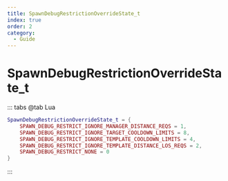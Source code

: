 ```yaml
---
title: SpawnDebugRestrictionOverrideState_t
index: true
order: 2
category:
  - Guide
---
```


# SpawnDebugRestrictionOverrideState_t
::: tabs
@tab Lua
```lua
SpawnDebugRestrictionOverrideState_t = {
    SPAWN_DEBUG_RESTRICT_IGNORE_MANAGER_DISTANCE_REQS = 1,
    SPAWN_DEBUG_RESTRICT_IGNORE_TARGET_COOLDOWN_LIMITS = 8,
    SPAWN_DEBUG_RESTRICT_IGNORE_TEMPLATE_COOLDOWN_LIMITS = 4,
    SPAWN_DEBUG_RESTRICT_IGNORE_TEMPLATE_DISTANCE_LOS_REQS = 2,
    SPAWN_DEBUG_RESTRICT_NONE = 0
}
```
:::